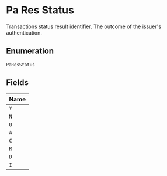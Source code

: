 
# Pa Res Status

Transactions status result identifier. The outcome of the issuer's authentication.

## Enumeration

`PaResStatus`

## Fields

| Name |
|  --- |
| `Y` |
| `N` |
| `U` |
| `A` |
| `C` |
| `R` |
| `D` |
| `I` |

